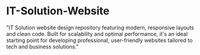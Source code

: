 # IT-Solution-Website
"IT Solution website design repository featuring modern, responsive layouts and clean code. Built for scalability and optimal performance, it's an ideal starting point for developing professional, user-friendly websites tailored to tech and business solutions."
